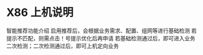 # X86 上机说明

智能推荐功能介绍
启用推荐后，会根据业务需求、配置、组网等进行基础检测
若提示不匹配，则需点击！号提示优化后再申请
若基础检测通过后，即可进入业务二次检测；二次检测通过后，即可上机定向业务
